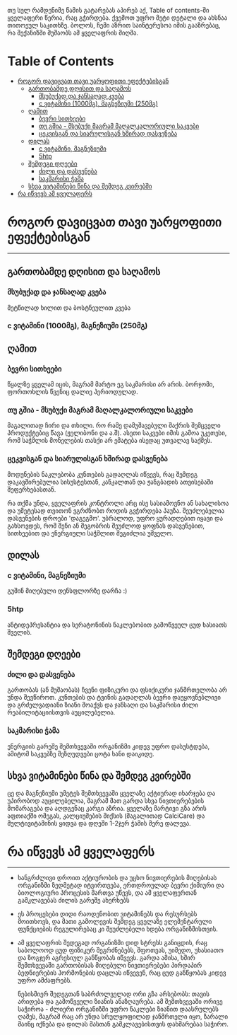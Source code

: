 თუ სულ რამდენიმე წამის გატარებას აპირებ აქ, Table of contents-ში ყველაფერი წერია, რაც გჭირდება. ქვემოთ უფრო მეტი დეტალი და ახსნაა თითოეულ საკითხზე. ბოლოს, ჩემი აზრით საინტერესოა იმის გააზრებაც, რა მექანიზმი მუშაობს ამ ყველაფრის მიღმა.  


# Table of Contents

-   [როგორ დავიცვათ თავი უარყოფითი ეფექტებისგან](#orgb6ff4c2)
    -   [გართობამდე დღისით და საღამოს](#org855cffc)
        -   [მსუბუქად და ჯანსაღად კვება](#org89613c3)
        -   [c ვიტამინი (1000მგ), მაგნეზიუმი (250მგ)](#org65273c0)
    -   [ღამით](#org7624bde)
        -   [ბევრი სითხეები](#org056f6fe)
        -   [თუ გშია - მსუბუქი მაგრამ მაღალკალორიული საკვები](#org182fc78)
        -   [ცეკვისგან და სიარულისგან ხშირად დასვენება](#org0ee20b6)
    -   [დილას](#org73fc77c)
        -   [c ვიტამინი, მაგნეზიუმი](#org1dfe51e)
        -   [5htp](#org3e0b2b9)
    -   [შემდეგი დღეები](#orga05bd41)
        -   [ძილი და დასვენება](#org36ab0e0)
        -   [საკმარისი ჭამა](#orge7c632a)
    -   [სხვა ვიტამინები წინა და შემდეგ კვირებში](#org21a0673)
-   [რა იწვევს ამ ყველაფერს](#orga0469fe)


<a id="orgb6ff4c2"></a>

# როგორ დავიცვათ თავი უარყოფითი ეფექტებისგან

---


<a id="org855cffc"></a>

## გართობამდე დღისით და საღამოს


<a id="org89613c3"></a>

### მსუბუქად და ჯანსაღად კვება

მეტწილად ხილით და ბოსტნეულით კვება  


<a id="org65273c0"></a>

### c ვიტამინი (1000მგ), მაგნეზიუმი (250მგ)


<a id="org7624bde"></a>

## ღამით


<a id="org056f6fe"></a>

### ბევრი სითხეები

წყალზე ყველამ იცის, მაგრამ მარტო ეგ საკმარისი არ არის. ბორჯომი, ფორთოხლის წვენიც დალიე პერიოდულად.  


<a id="org182fc78"></a>

### თუ გშია - მსუბუქი მაგრამ მაღალკალორიული საკვები

მაგალითად ჩირი და თხილი. რო რამე დამუშავებული შაქრის შემცველი პროდუქტებიც წავა (ჟელიბონი და ა.შ). ასეთი საკვები იმის გამოა უკეთესი, რომ  საჭმლის მონელების თასქი არ ემატება ისედაც უთვალავ საქმეს.  


<a id="org0ee20b6"></a>

### ცეკვისგან და სიარულისგან ხშირად დასვენება

მოდუნების ნაკლებობა კუნთების გადაღლას იწვევს, რაც შემდეგ დაკავშირებულია სისუსტესთან, კანკალთან და ჟანგბადის ათვისებაში შეფერხებასთან.  

რა თქმა უნდა, ყველაფრის კონტროლი არც ისე სასიამოვნო ან სახალისოა და უმეტესად თვითონ ვგრძნობთ როდის გვჭირდება პაუზა. შეუძლებელია დასვენების დროები 'დაგეგმო'. უბრალოდ, უფრო ყურადღებით იყავი  და გახსოვდეს, რომ შენი ან მეგობრის შეუძლოდ ყოფნას დასვენებით, სითხეებით და ენერგიული საჭმლით შეგიძლია უშველო.  


<a id="org73fc77c"></a>

## დილას


<a id="org1dfe51e"></a>

### c ვიტამინი, მაგნეზიუმი

გუშინ მიღებული დენსფლორზე დარჩა :)  


<a id="org3e0b2b9"></a>

### 5htp

ანტიდეპრესანტია და სერატონინის ნაკლებობით გამოწვეულ ცუდ ხასიათს შველის.  


<a id="orga05bd41"></a>

## შემდეგი დღეები


<a id="org36ab0e0"></a>

### ძილი და დასვენება

გართობას (ან მუშაობას) ჩვენი ფიზიკური და ფსიქიკური ჯანმრთელობა არ უნდა შევწიროთ. კუნთების და ტვინის გადაღლას ბევრი დაუყოვნებლივი და გრძელვადიანი ზიანი მოაქვს და ჯანსაღი და საკმარისი ძილი რეაბილიტაციისთვის აუცილებელია.  


<a id="orge7c632a"></a>

### საკმარისი ჭამა

ენერგიის გარეშე შემთხვევაში ორგანიზმი კიდევ უფრო დასუსტდება, ამიტომ საკვებზე შეზღუდვები ცოტა ხანი დაიკიდე.  


<a id="org21a0673"></a>

## სხვა ვიტამინები წინა და შემდეგ კვირებში

ცე და მაგნეზიუმი უმეტეს შემთხვევაში ყველაზე აქტიურად იხარჯება და უპირობოდ აუცილებელია, მაგრამ მათ გარდა სხვა ნივთიერებების მომარაგება და აღდგენაც კარგი აზრია. ყველაზე მარტივი გზა არის აფთიაქში ომეგას, კალციუმების მიქსის (მაგალითად CalciCare) და მულტივიტამინის ყიდვა და დღეში 1-2ჯერ ჭამის მერე დალევა.  


<a id="orga0469fe"></a>

# რა იწვევს ამ ყველაფერს

---

-   ხანგრძლივი დროით აქტიურობის და უცხო ნივთიერების მიღებისას ორგანიზმი ზედმეტად იტვირთვება, ერთდროულად ბევრი ქიმიური და ბიოლოგიური პროცესის მართვა უწევს, და ამ ყველაფერთან გამკლავებას ძილის გარეშე ახერხებს
-   ეს პროცესები დიდი რაოდენობით ვიტამინებს და რესურსებს მოითხოვს, და მათი გამოლევის შემდეგ ყველაზე ელემენტარული ფუნქციების რეგულირებაც კი შეუძლებელი ხდება ორგანიზმისთვის.
-   ამ ყველაფრის შედეგად ორგანიზმი დიდ სტრესს განიცდის, რაც საბოლოოდ ცუდ ფიზიკურ შეგრძნებებს, შფოთვას, უიმედო, უხასიათო და ზოგჯერ აგრესიულ განწყობას იწვევს. გარდა ამისა, ხშირ შემთხვევაში გართობისას მიღებული ნივთიერებები პირდაპირ ბედნიერების ჰორმონების დაცლას იწვევენ, რაც ცუდ განწყობას კიდევ უფრო ამძაფრებს.  
    
    ნებისმიერ შედეგთან საბრძოლველად ორი გზა არსებობს: თავის არიდება და გამოწვეული ზიანის ანაზღაურება. ამ შემთხვევაში ორივე საჭიროა - ძლიერი ორგანიზმი უფრო ნაკლები ზიანით დაასრულებს ღამეს, მაგრამ რაც არ უნდა სრულყოფილად ჯანმრთელი იყო, ზარალი მაინც იქნება და დილას მასთან გამკლავებისთვის დახმარებაა საჭირო.

